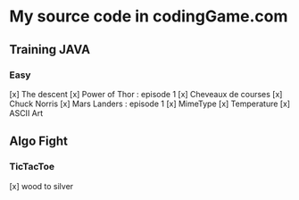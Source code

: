# My source code in codingGame.com

## Training JAVA
### Easy
[x] The descent
[x] Power of Thor  : episode 1
[x] Cheveaux de courses
[x] Chuck Norris
[x] Mars Landers : episode 1
[x] MimeType
[x] Temperature
[x] ASCII Art

## Algo Fight
### TicTacToe
[x] wood to silver

